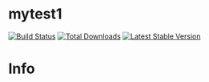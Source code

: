 # mytest1
[![Build Status](https://travis-ci.org/pjkober/mytest2a.svg?branch=master)](https://travis-ci.org/pjkober/mytest2a)
[![Total Downloads](https://poser.pugx.org/pjkober/mytest2a/downloads.svg)](https://packagist.org/packages/pjkober/mytest2a) 
[![Latest Stable Version](https://poser.pugx.org/pjkober/mytest2a/v/stable.svg)](https://packagist.org/packages/pjkober/mytest2a)

# Info
